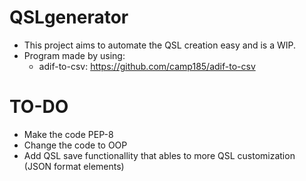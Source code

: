 # QSLgenerator
- This project aims to automate the QSL creation easy and is a WIP.
- Program made by using: 
  - adif-to-csv: https://github.com/camp185/adif-to-csv

# TO-DO
- Make the code PEP-8
- Change the code to OOP
- Add QSL save functionallity that ables to more QSL customization (JSON format elements)
